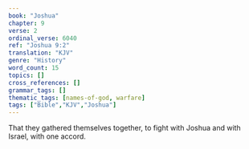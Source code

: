 ```yaml
---
book: "Joshua"
chapter: 9
verse: 2
ordinal_verse: 6040
ref: "Joshua 9:2"
translation: "KJV"
genre: "History"
word_count: 15
topics: []
cross_references: []
grammar_tags: []
thematic_tags: [names-of-god, warfare]
tags: ["Bible","KJV","Joshua"]
---
```

That they gathered themselves together, to fight with Joshua and with Israel, with one accord.
